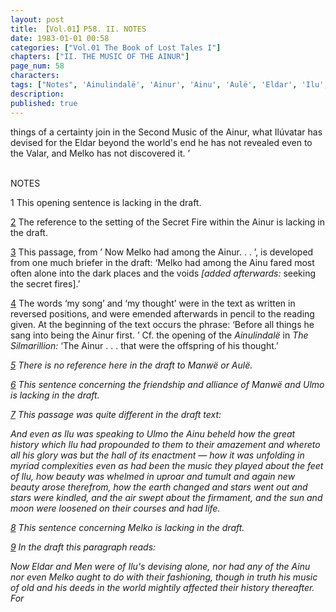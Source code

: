```yaml
---
layout: post
title: 【Vol.01】P58. II. NOTES
date: 1983-01-01 00:58
categories: ["Vol.01 The Book of Lost Tales I"]
chapters: ["II. THE MUSIC OF THE AINUR"]
page_num: 58
characters: 
tags: ["Notes", 'Ainulindalë', 'Ainur', 'Ainu', 'Aulë', 'Eldar', 'Ilu', 'Ilúvatar', 'Manwë', 'Melko', 'Moon, The', 'Men', 'Music of the Ainur', 'Secret Fire', 'Silmarillion, The', 'Stars']
description: 
published: true
---
```


<p style="text-indent: 0;">
things of a certainty join in the Second Music of the Ainur, what Ilúvatar has devised for the Eldar beyond the world's end he has not revealed even to the Valar, and Melko has not discovered it. ’
</p>

<BR>
NOTES

1  This opening sentence is lacking in the draft.

[2]({{site.baseurl}}/vol01-p50) The reference to the setting of the Secret Fire within the Ainur is lacking in the draft.

[3]({{site.baseurl}}/vol01-p51) This passage, from ’ Now Melko had among the Ainur. . . ’, is developed from one much briefer in the draft: ‘Melko had among the Ainu fared most often alone into the dark places and the voids <I>[added afterwards:</I> seeking the secret fires].’

[4]({{site.baseurl}}/vol01-p52) The words ‘my song’ and ‘my thought’ were in the text as written in reversed positions, and were emended afterwards in pencil to the reading given. At the beginning of the text occurs the phrase: ‘Before all things he sang into being the Ainur first. ’ Cf. the opening of the <I>Ainulindalë</I> in <I>The Silmarillion:</I> ‘The Ainur . . . that were the offspring of his thought.’

<I>[5]({{site.baseurl}}/vol01-p53</I>) There is no reference here in the draft to Manwë or Aulë.

[6]({{site.baseurl}}/vol01-p54) This sentence concerning the friendship and alliance of Manwë and Ulmo is lacking in the draft.

[7]({{site.baseurl}}/vol01-p54) This passage was quite different in the draft text:

And even as Ilu was speaking to Ulmo the Ainu beheld how the great history which Ilu had propounded to them to their amazement and whereto all his glory was but the hall of its enactment — how it was unfolding in myriad complexities even as had been the music they played about the feet of Ilu, how beauty was whelmed in uproar and tumult and again new beauty arose therefrom, how the earth changed and stars went out and stars were kindled, and the air swept about the firmament, and the sun and moon were loosened on their courses and had life.

[8]({{site.baseurl}}/vol01-p55) This sentence concerning Melko is lacking in the draft.

[9]({{site.baseurl}}/vol01-p55) In the draft this paragraph reads:

Now Eldar and Men were of Ilu's devising alone, nor had any of the Ainu nor even Melko aught to do with their fashioning, though in truth his music of old and his deeds in the world mightily affected their history thereafter. For

